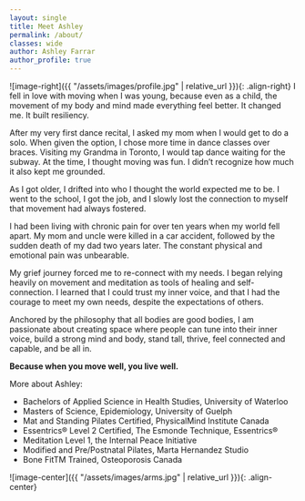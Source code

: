 ```yaml
---
layout: single
title: Meet Ashley 
permalink: /about/
classes: wide
author: Ashley Farrar
author_profile: true
---
```


![image-right]({{ "/assets/images/profile.jpg" | relative_url }}){: .align-right}
I fell in love with moving when I was young, because even as a child, the movement of my body and mind made everything feel better. It changed me. It built resiliency. 

After my very first dance recital, I asked my mom when I would get to do a solo. When given the option, I chose more time in dance classes over braces. Visiting my Grandma in Toronto, I would tap dance waiting for the subway. At the time, I thought moving was fun. I didn’t recognize how much it also kept me grounded.

As I got older, I drifted into who I thought the world expected me to be. I went to the school, I got the job, and I slowly lost the connection to myself that movement had always fostered. 

I had been living with chronic pain for over ten years when my world fell apart. My mom and uncle were killed in a car accident, followed by the sudden death of my dad two years later. The constant physical and emotional pain was unbearable. 

My grief journey forced me to re-connect with my needs. I began relying heavily on movement and meditation as tools of healing and self-connection. I learned that I could trust my inner voice, and that I had the courage to meet my own needs, despite the expectations of others.  

Anchored by the philosophy that all bodies are good bodies, I am passionate about creating space where people can tune into their inner voice, build a strong mind and body, stand tall, thrive, feel connected and capable, and be all in.

**Because when you move well, you live well.**

More about Ashley:
* Bachelors of Applied Science in Health Studies, University of Waterloo
*	Masters of Science, Epidemiology, University of Guelph
*	Mat and Standing Pilates Certified, PhysicalMind Institute Canada
*	Essentrics® Level 2 Certified, The Esmonde Technique, Essentrics®
*	Meditation Level 1, the Internal Peace Initiative
*	Modified and Pre/Postnatal Pilates, Marta Hernandez Studio
*	Bone FitTM Trained, Osteoporosis Canada

![image-center]({{ "/assets/images/arms.jpg" | relative_url }}){: .align-center}
